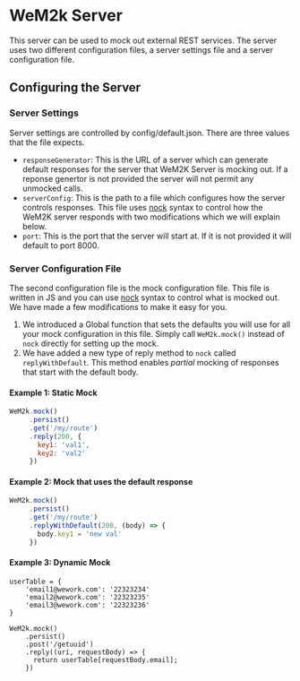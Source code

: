 # WeM2k Server
This server can be used to mock out external REST services. The server uses two different
configuration files, a server settings file and a server configuration file.

## Configuring the Server
### Server Settings
Server settings are controlled by config/default.json. There are three values that the file
expects.

* `responseGenerator`: This is the URL of a server which can generate default responses for the
     server that WeM2K Server is mocking out. If a reponse genertor is not provided the server will
     not permit any unmocked calls.
* `serverConfig`: This is the path to a file which configures how the server controls responses.
     This file uses [nock](http://www.github.com/nock/nock) syntax to control how the WeM2K server
     responds with two modifications which we will explain below.
* `port`: This is the port that the server will start at. If it is not provided it will default to 
     port 8000.

### Server Configuration File
The second configuration file is the mock configuration file. This file is written in JS and you
can use [nock](http://www.github.com/nock/nock) syntax to control what is mocked out. We have made
a few modifications to make it easy for you.
1. We introduced a Global function that sets the defaults you will use for all your mock
configuration in this file. Simply call `WeM2k.mock()` instead of `nock` directly for setting up
the mock.
1. We have added a new type of reply method to `nock` called `replyWithDefault`. This method
enables _partial_ mocking of responses that start with the default body.

#### Example 1: Static Mock
```js
WeM2k.mock()
     .persist()
     .get('/my/route')
     .reply(200, {
       key1: 'val1',
       key2: 'val2'
     })
```

#### Example 2: Mock that uses the default response
```js
WeM2k.mock()
     .persist()
     .get('/my/route')
     .replyWithDefault(200, (body) => {
       body.key1 = 'new val'
     }) 
```

#### Example 3: Dynamic Mock
```
userTable = {
	'email1@wework.com': '22323234'
	'email2@wework.com': '22323235'
	'email3@wework.com': '22323236'
}

WeM2k.mock()
    .persist()
    .post('/getuuid')
    .reply((uri, requestBody) => {
      return userTable[requestBody.email];
    })
```
